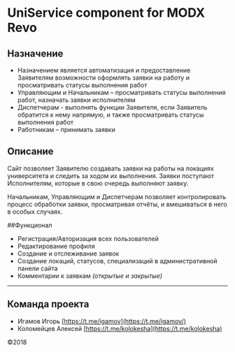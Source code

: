 # UniService component for MODX Revo

## Назначение
- Назначением является автоматизация и предоставление Заявителям возможности оформлять заявки на работу и просматривать
статусы выполнения работ
- Управляющим и Начальникам – просматривать статусы выполнения работ, назначать заявки исполнителям
- Диспетчерам - выполнять функции Заявителя, если Заявитель обратится к нему напрямую, и также просматривать статусы выполнения работ
- Работникам – принимать заявки


## Описание
Сайт позволяет Заявителю создавать заявки на работы на локациях
университета и следить за ходом их выполнения. 
Заявки поступают Исполнителям, которые в свою очередь выполняют заявку.

Начальникам, Управляющим и Диспетчерам позволяет контролировать процесс обработки заявки, просматривая отчёты, и вмешиваться в него в особых случаях.

##Функционал
- Регистрация/Авторизация всех пользователей
- Редактирование профиля
- Создание и отслеживание заявок
- Создание локаций, статусов, специализаций в административной панели сайта
- Комментарии к заявкам _(открытые и закрытые)_

------

## Команда проекта
 - Игамов Игорь [https://t.me/igamov](https://t.me/igamov/) 
 - Коломейцев Алексей [https://t.me/kolokesha](https://t.me/kolokesha) 
 

©2018
